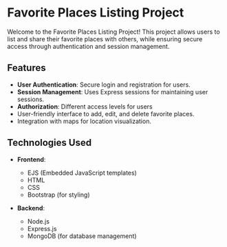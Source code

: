 # Favorite Places Listing Project

Welcome to the Favorite Places Listing Project! This project allows users to list and share their favorite places with others, while ensuring secure access through authentication and session management.

## Features

- **User Authentication**: Secure login and registration for users.
- **Session Management**: Uses Express sessions for maintaining user sessions.
- **Authorization**: Different access levels for users
- User-friendly interface to add, edit, and delete favorite places.
- Integration with maps for location visualization.

## Technologies Used
- **Frontend**:
  - EJS (Embedded JavaScript templates)
  - HTML
  - CSS
  - Bootstrap (for styling)

- **Backend**:
  - Node.js
  - Express.js
  - MongoDB (for database management)